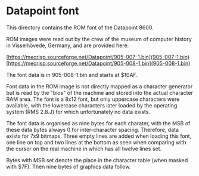 Datapoint font
==============

This directory contains the ROM font of the Datapoint 8600.

ROM images were read out by the crew of the museum of computer history in Visselhövede, Germany, and are provided here:

[https://mecrisp.sourceforge.net/Datapoint/905-007-1.bin](905-007-1.bin)
[https://mecrisp.sourceforge.net/Datapoint/905-008-1.bin](905-008-1.bin)

The font data is in 905-008-1.bin and starts at $10AF.

Font data in the ROM image is not directly mapped as a character generator but is read by the "bios" of the machine and stored into the actual character RAM area. The font is a 8x12 font, but only uppercase characters were available, with the lowercase characters later loaded by the operating system (RMS 2.8.J) for which unfortunately no data exists.

The font data is organised as nine bytes for each charater, with the MSB of these data bytes always 0 for inter-character spacing. Therefore, data exists for 7x9 bitmaps. Three empty lines are added when loading this font, one line on top and two lines at the bottom as seen when comparing with the cursor on the real machine in which has all twelve lines set.

Bytes with MSB set denote the place in the character table (when masked with $7F). Then nine bytes of graphics data follow.
